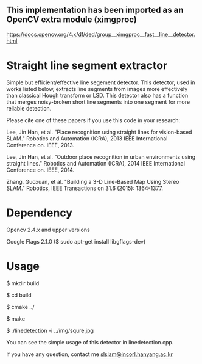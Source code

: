 ## This implementation has been imported as an OpenCV extra module (ximgproc)
https://docs.opencv.org/4.x/df/ded/group__ximgproc__fast__line__detector.html

# Straight line segment extractor

Simple but efficient/effective line segement detector.
This detector, used in works listed below, extracts line segments from images more effectively than classical Hough transform or LSD.
This detector also has a function that merges noisy-broken short line segments into one segment for more reliable detection.

Please cite one of these papers if you use this code in your research:

Lee, Jin Han, et al. "Place recognition using straight lines for vision-based
SLAM." Robotics and Automation (ICRA), 2013 IEEE International Conference on.
IEEE, 2013.

Lee, Jin Han, et al. "Outdoor place recognition in urban environments using
straight lines." Robotics and Automation (ICRA), 2014 IEEE International
Conference on. IEEE, 2014.

Zhang, Guoxuan, et al. "Building a 3-D Line-Based Map Using Stereo SLAM."
Robotics, IEEE Transactions on 31.6 (2015): 1364-1377.

# Dependency
Opencv 2.4.x and upper versions

Google Flags 2.1.0 ($ sudo apt-get install libgflags-dev)

# Usage

$ mkdir build

$ cd build

$ cmake ../

$ make

$ ./linedetection -i ../img/squre.jpg

You can see the simple usage of this detector in linedetection.cpp.

If you have any question, contact me slslam@incorl.hanyang.ac.kr
